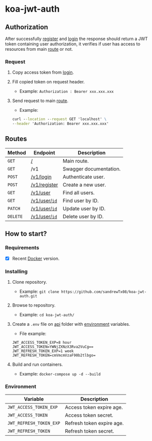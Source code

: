 # koa-jwt-auth

## Authorization

After successfully [register](/USER.md#register) and [login](/USER.md#login) the response should return a JWT token containing user authorization, it verifies if user has access to resources from main [route](#routes) or not.

### Request

1. Copy access token from [login](/USER.md#login).

2. Fill copied token on request header.

   - Example: `Authorization : Bearer xxx.xxx.xxx`

3. Send request to main [route](#routes).

   - Example:

   ```cmd
   curl --location --request GET 'localhost' \
   --header 'Authorization: Bearer xxx.xxx.xxx'
   ```

## Routes

| Method   | Endpoint                           | Description            |
| -------- | ---------------------------------- | ---------------------- |
| `GET`    | [/](#authorization)                | Main route.            |
| `GET`    | /v1                                | Swagger documentation. |
| `POST`   | [/v1/login](/USER.md#login)        | Authenticate user.     |
| `POST`   | [/v1/register](/USER.md#register)  | Create a new user.     |
| `GET`    | [/v1/user](/USER.md#find-all)      | Find all users.        |
| `GET`    | [/v1/user/`id`](/USER.md#find-one) | Find user by ID.       |
| `PATCH`  | [/v1/user/`id`](/USER.md#update)   | Update user by ID.     |
| `DELETE` | [/v1/user/`id`](/USER.md#delete)   | Delete user by ID.     |

## How to start?

### Requirements

- [x] Recent [Docker](https://www.docker.com/) version.

### Installing

1. Clone repository.

   - Example: `git clone https://github.com/sandrewTx08/koa-jwt-auth.git`

2. Browse to repository.

   - Example: `cd koa-jwt-auth/`

3. Create a `.env` file on [api](./api/) folder with [environment](#environment) variables.

   - File example:

   ```
   JWT_ACCESS_TOKEN_EXP=8 hour
   JWT_ACCESS_TOKEN=YWNjZXNzX3Rva2VuCg==
   JWT_REFRESH_TOKEN_EXP=1 week
   JWT_REFRESH_TOKEN=cmVmcmVzaF90b2tlbgo=
   ```

4. Build and run containers.

   - Example: `docker-compose up -d --build`

### Environment

| Variable                | Description               |
| ----------------------- | ------------------------- |
| `JWT_ACCESS_TOKEN_EXP`  | Access token expire age.  |
| `JWT_ACCESS_TOKEN`      | Access token secret.      |
| `JWT_REFRESH_TOKEN_EXP` | Refresh token expire age. |
| `JWT_REFRESH_TOKEN`     | Refresh token secret.     |
